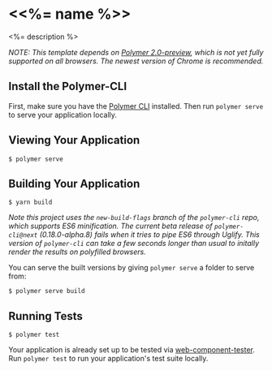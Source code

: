 # \<<%= name %>\>

<%= description %>

*NOTE: This template depends on [Polymer 2.0-preview](https://github.com/polymer/polymer/tree/2.0-preview),
which is not yet fully supported on all browsers. The newest version of Chrome is recommended.*

## Install the Polymer-CLI

First, make sure you have the [Polymer CLI](https://www.npmjs.com/package/polymer-cli) installed. Then run `polymer serve` to serve your application locally.

## Viewing Your Application

```
$ polymer serve
```

## Building Your Application

```
$ yarn build
```

*Note this project uses the `new-build-flags` branch of the `polymer-cli` repo,
which supports ES6 minification. The current beta release of `polymer-cli@next`
(0.18.0-alpha.8) fails when it tries to pipe ES6 through Uglify. This version
of `polymer-cli` can take a few seconds longer than usual to initally render
the results on polyfilled browsers.*

You can serve the built versions by giving `polymer serve` a folder to serve
from:

```
$ polymer serve build
```

## Running Tests

```
$ polymer test
```

Your application is already set up to be tested via [web-component-tester](https://github.com/Polymer/web-component-tester). Run `polymer test` to run your application's test suite locally.
